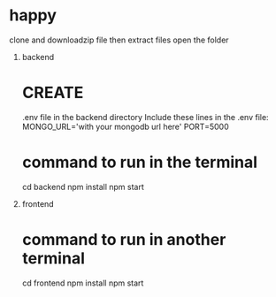 # happy
clone and downloadzip file then extract files
open the folder

1. backend
    # CREATE
    .env file in the backend directory
    Include these lines in the .env file:
            MONGO_URL='with your mongodb url here'
            PORT=5000

    # command to run in the terminal
    cd backend
    npm install
    npm start

2. frontend
    # command to run in another terminal
    cd frontend
    npm install
    npm start
